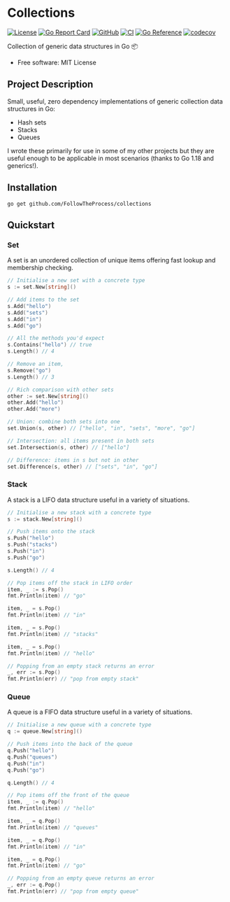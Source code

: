 # Collections

[![License](https://img.shields.io/github/license/FollowTheProcess/collections)](https://github.com/FollowTheProcess/collections)
[![Go Report Card](https://goreportcard.com/badge/github.com/FollowTheProcess/collections)](https://goreportcard.com/report/github.com/FollowTheProcess/collections)
[![GitHub](https://img.shields.io/github/v/release/FollowTheProcess/collections?logo=github&sort=semver)](https://github.com/FollowTheProcess/collections)
[![CI](https://github.com/FollowTheProcess/collections/workflows/CI/badge.svg)](https://github.com/FollowTheProcess/collections/actions?query=workflow%3ACI)
[![Go Reference](https://pkg.go.dev/badge/github.com/FollowTheProcess/collections.svg)](https://pkg.go.dev/github.com/FollowTheProcess/collections)
[![codecov](https://codecov.io/gh/FollowTheProcess/collections/branch/main/graph/badge.svg)](https://codecov.io/gh/FollowTheProcess/collections)

Collection of generic data structures in Go 📦

* Free software: MIT License

## Project Description

Small, useful, zero dependency implementations of generic collection data structures in Go:

* Hash sets
* Stacks
* Queues

I wrote these primarily for use in some of my other projects but they are useful enough to be applicable in most scenarios (thanks to Go 1.18 and generics!).

## Installation

```shell
go get github.com/FollowTheProcess/collections
```

## Quickstart

### Set

A set is an unordered collection of unique items offering fast lookup and membership checking.

```go
// Initialise a new set with a concrete type
s := set.New[string]()

// Add items to the set
s.Add("hello")
s.Add("sets")
s.Add("in")
s.Add("go")

// All the methods you'd expect
s.Contains("hello") // true
s.Length() // 4

// Remove an item,
s.Remove("go")
s.Length() // 3

// Rich comparison with other sets
other := set.New[string]()
other.Add("hello")
other.Add("more")

// Union: combine both sets into one
set.Union(s, other) // ["hello", "in", "sets", "more", "go"]

// Intersection: all items present in both sets
set.Intersection(s, other) // ["hello"]

// Difference: items in s but not in other
set.Difference(s, other) // ["sets", "in", "go"]
```

### Stack

A stack is a LIFO data structure useful in a variety of situations.

```go
// Initialise a new stack with a concrete type
s := stack.New[string]()

// Push items onto the stack
s.Push("hello")
s.Push("stacks")
s.Push("in")
s.Push("go")

s.Length() // 4

// Pop items off the stack in LIFO order
item, _ := s.Pop()
fmt.Println(item) // "go"

item, _ = s.Pop()
fmt.Println(item) // "in"

item, _ = s.Pop()
fmt.Println(item) // "stacks"

item, _ = s.Pop()
fmt.Println(item) // "hello"

// Popping from an empty stack returns an error
_, err := s.Pop()
fmt.Println(err) // "pop from empty stack"
```

### Queue

A queue is a FIFO data structure useful in a variety of situations.

```go
// Initialise a new queue with a concrete type
q := queue.New[string]()

// Push items into the back of the queue
q.Push("hello")
q.Push("queues")
q.Push("in")
q.Push("go")

q.Length() // 4

// Pop items off the front of the queue
item, _ := q.Pop()
fmt.Println(item) // "hello"

item, _ = q.Pop()
fmt.Println(item) // "queues"

item, _ = q.Pop()
fmt.Println(item) // "in"

item, _ = q.Pop()
fmt.Println(item) // "go"

// Popping from an empty queue returns an error
_, err := q.Pop()
fmt.Println(err) // "pop from empty queue"
```
